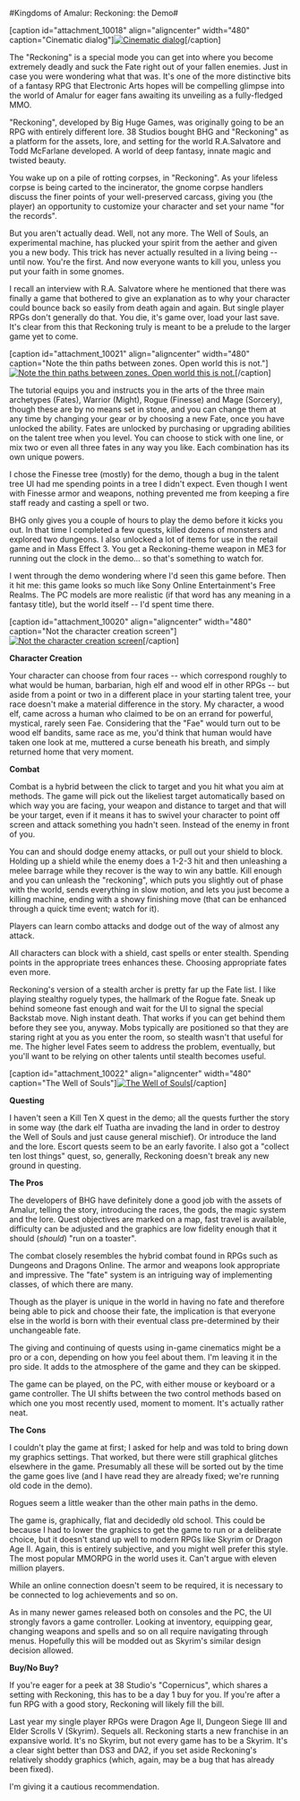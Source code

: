 #Kingdoms of Amalur: Reckoning: the Demo#

[caption id="attachment\_10018" align="aligncenter" width="480" caption="Cinematic dialog"][![](http://westkarana.com/wp-content/uploads/2012/01/ReckoningDemo-2012-01-21-16-42-57-53-480x291.jpg "Cinematic dialog")](http://westkarana.com/wp-content/uploads/2012/01/ReckoningDemo-2012-01-21-16-42-57-53.jpg)[/caption]

The "Reckoning" is a special mode you can get into where you become extremely deadly and suck the Fate right out of your fallen enemies. Just in case you were wondering what that was. It's one of the more distinctive bits of a fantasy RPG that Electronic Arts hopes will be compelling glimpse into the world of Amalur for eager fans awaiting its unveiling as a fully-fledged MMO.

"Reckoning", developed by Big Huge Games, was originally going to be an RPG with entirely different lore. 38 Studios bought BHG and "Reckoning" as a platform for the assets, lore, and setting for the world R.A.Salvatore and Todd McFarlane developed. A world of deep fantasy, innate magic and twisted beauty.

You wake up on a pile of rotting corpses, in "Reckoning". As your lifeless corpse is being carted to the incinerator, the gnome corpse handlers discuss the finer points of your well-preserved carcass, giving you (the player) an opportunity to customize your character and set your name "for the records".

But you aren't actually dead. Well, not any more. The Well of Souls, an experimental machine, has plucked your spirit from the aether and given you a new body. This trick has never actually resulted in a living being -- until now. You're the first. And now everyone wants to kill you, unless you put your faith in some gnomes.

I recall an interview with R.A. Salvatore where he mentioned that there was finally a game that bothered to give an explanation as to why your character could bounce back so easily from death again and again. But single player RPGs don't generally do that. You die, it's game over, load your last save. It's clear from this that Reckoning truly is meant to be a prelude to the larger game yet to come.

[caption id="attachment\_10021" align="aligncenter" width="480" caption="Note the thin paths between zones. Open world this is not."][![](http://westkarana.com/wp-content/uploads/2012/01/ReckoningDemo-2012-01-21-17-07-25-81-480x384.jpg "Note the thin paths between zones. Open world this is not.")](http://westkarana.com/wp-content/uploads/2012/01/ReckoningDemo-2012-01-21-17-07-25-81.jpg)[/caption]

The tutorial equips you and instructs you in the arts of the three main archetypes (Fates), Warrior (Might), Rogue (Finesse) and Mage (Sorcery), though these are by no means set in stone, and you can change them at any time by changing your gear or by choosing a new Fate, once you have unlocked the ability. Fates are unlocked by purchasing or upgrading abilities on the talent tree when you level. You can choose to stick with one line, or mix two or even all three fates in any way you like. Each combination has its own unique powers.

I chose the Finesse tree (mostly) for the demo, though a bug in the talent tree UI had me spending points in a tree I didn't expect. Even though I went with Finesse armor and weapons, nothing prevented me from keeping a fire staff ready and casting a spell or two.

BHG only gives you a couple of hours to play the demo before it kicks you out. In that time I completed a few quests, killed dozens of monsters and explored two dungeons. I also unlocked a lot of items for use in the retail game and in Mass Effect 3. You get a Reckoning-theme weapon in ME3 for running out the clock in the demo... so that's something to watch for.

I went through the demo wondering where I'd seen this game before. Then it hit me: this game looks so much like Sony Online Entertainment's Free Realms. The PC models are more realistic (if that word has any meaning in a fantasy title), but the world itself -- I'd spent time there.

[caption id="attachment\_10020" align="aligncenter" width="480" caption="Not the character creation screen"][![](http://westkarana.com/wp-content/uploads/2012/01/ReckoningDemo-2012-01-21-17-23-29-76-480x384.jpg "Not the character creation screen")](http://westkarana.com/wp-content/uploads/2012/01/ReckoningDemo-2012-01-21-17-23-29-76.jpg)[/caption]

**Character Creation**

Your character can choose from four races -- which correspond roughly to what would be human, barbarian, high elf and wood elf in other RPGs -- but aside from a point or two in a different place in your starting talent tree, your race doesn't make a material difference in the story. My character, a wood elf, came across a human who claimed to be on an errand for powerful, mystical, rarely seen Fae. Considering that the "Fae" would turn out to be wood elf bandits, same race as me, you'd think that human would have taken one look at me, muttered a curse beneath his breath, and simply returned home that very moment.

**Combat**

Combat is a hybrid between the click to target and you hit what you aim at methods. The game will pick out the likeliest target automatically based on which way you are facing, your weapon and distance to target and that will be your target, even if it means it has to swivel your character to point off screen and attack something you hadn't seen. Instead of the enemy in front of you.

You can and should dodge enemy attacks, or pull out your shield to block. Holding up a shield while the enemy does a 1-2-3 hit and then unleashing a melee barrage while they recover is the way to win any battle. Kill enough and you can unleash the "reckoning", which puts you slightly out of phase with the world, sends everything in slow motion, and lets you just become a killing machine, ending with a showy finishing move (that can be enhanced through a quick time event; watch for it).

Players can learn combo attacks and dodge out of the way of almost any attack.

All characters can block with a shield, cast spells or enter stealth. Spending points in the appropriate trees enhances these. Choosing appropriate fates even more.

Reckoning's version of a stealth archer is pretty far up the Fate list. I like playing stealthy roguely types, the hallmark of the Rogue fate. Sneak up behind someone fast enough and wait for the UI to signal the special Backstab move. Nigh instant death. That works if you can get behind them before they see you, anyway. Mobs typically are positioned so that they are staring right at you as you enter the room, so stealth wasn't that useful for me. The higher level Fates seem to address the problem, eventually, but you'll want to be relying on other talents until stealth becomes useful.

[caption id="attachment\_10022" align="aligncenter" width="480" caption="The Well of Souls"][![](http://westkarana.com/wp-content/uploads/2012/01/ReckoningDemo-2012-01-21-15-38-39-44-480x384.jpg "The Well of Souls")](http://westkarana.com/wp-content/uploads/2012/01/ReckoningDemo-2012-01-21-15-38-39-44.jpg)[/caption]

**Questing**

I haven't seen a Kill Ten X quest in the demo; all the quests further the story in some way (the dark elf Tuatha are invading the land in order to destroy the Well of Souls and just cause general mischief). Or introduce the land and the lore. Escort quests seem to be an early favorite. I also got a "collect ten lost things" quest, so, generally, Reckoning doesn't break any new ground in questing.

**The Pros**

The developers of BHG have definitely done a good job with the assets of Amalur, telling the story, introducing the races, the gods, the magic system and the lore. Quest objectives are marked on a map, fast travel is available, difficulty can be adjusted and the graphics are low fidelity enough that it should (*should*) "run on a toaster". 

The combat closely resembles the hybrid combat found in RPGs such as Dungeons and Dragons Online. The armor and weapons look appropriate and impressive. The "fate" system is an intriguing way of implementing classes, of which there are many.

Though as the player is unique in the world in having no fate and therefore being able to pick and choose their fate, the implication is that everyone else in the world is born with their eventual class pre-determined by their unchangeable fate.

The giving and continuing of quests using in-game cinematics might be a pro or a con, depending on how you feel about them. I'm leaving it in the pro side. It adds to the atmosphere of the game and they can be skipped.

The game can be played, on the PC, with either mouse or keyboard or a game controller. The UI shifts between the two control methods based on which one you most recently used, moment to moment. It's actually rather neat.

**The Cons**

I couldn't play the game at first; I asked for help and was told to bring down my graphics settings. That worked, but there were still graphical glitches elsewhere in the game. Presumably all these will be sorted out by the time the game goes live (and I have read they are already fixed; we're running old code in the demo).

Rogues seem a little weaker than the other main paths in the demo.

The game is, graphically, flat and decidedly old school. This could be because I had to lower the graphics to get the game to run or a deliberate choice, but it doesn't stand up well to modern RPGs like Skyrim or Dragon Age II. Again, this is entirely subjective, and you might well prefer this style. The most popular MMORPG in the world uses it. Can't argue with eleven million players.

While an online connection doesn't seem to be required, it is necessary to be connected to log achievements and so on.

As in many newer games released both on consoles and the PC, the UI strongly favors a game controller. Looking at inventory, equipping gear, changing weapons and spells and so on all require navigating through menus. Hopefully this will be modded out as Skyrim's similar design decision allowed.

**Buy/No Buy?**

If you're eager for a peek at 38 Studio's "Copernicus", which shares a setting with Reckoning, this has to be a day 1 buy for you. If you're after a fun RPG with a good story, Reckoning will likely fill the bill.

Last year my single player RPGs were Dragon Age II, Dungeon Siege III and Elder Scrolls V (Skyrim). Sequels all. Reckoning starts a new franchise in an expansive world. It's no Skyrim, but not every game has to be a Skyrim. It's a clear sight better than DS3 and DA2, if you set aside Reckoning's relatively shoddy graphics (which, again, may be a bug that has already been fixed).

I'm giving it a cautious recommendation.

